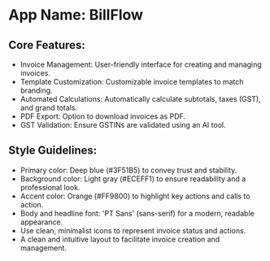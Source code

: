 # **App Name**: BillFlow

## Core Features:

- Invoice Management: User-friendly interface for creating and managing invoices.
- Template Customization: Customizable invoice templates to match branding.
- Automated Calculations: Automatically calculate subtotals, taxes (GST), and grand totals.
- PDF Export: Option to download invoices as PDF.
- GST Validation: Ensure GSTINs are validated using an AI tool.

## Style Guidelines:

- Primary color: Deep blue (#3F51B5) to convey trust and stability.
- Background color: Light gray (#ECEFF1) to ensure readability and a professional look.
- Accent color: Orange (#FF9800) to highlight key actions and calls to action.
- Body and headline font: 'PT Sans' (sans-serif) for a modern, readable appearance.
- Use clean, minimalist icons to represent invoice status and actions.
- A clean and intuitive layout to facilitate invoice creation and management.